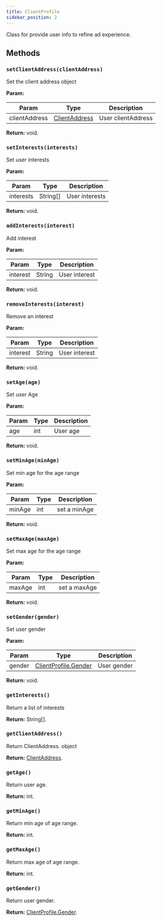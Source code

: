 ```yaml
---
title: ClientProfile
sidebar_position: 2
---
```


Class for provide user info to refine ad experience.

## Methods

### `setClientAddress(clientAddress)`

Set the client address object

**Param:**

| Param         | Type                                                             | Description        |
| ------------- | ---------------------------------------------------------------- | ------------------ |
| clientAddress | [ClientAddress](/docs/api/android/client_profile/client_address) | User clientAddress |

**Return:**
void.

### `setInterests(interests)`

Set user interests

**Param:**

| Param     | Type     | Description    |
| --------- | -------- | -------------- |
| interests | String[] | User interests |

**Return:**
void.

### `addInterests(interest)`

Add interest

**Param:**

| Param    | Type   | Description   |
| -------- | ------ | ------------- |
| interest | String | User interest |

**Return:**
void.

### `removeInterests(interest)`

Remove an interest

**Param:**

| Param    | Type   | Description   |
| -------- | ------ | ------------- |
| interest | String | User interest |

**Return:**
void.

### `setAge(age)`

Set user Age

**Param:**

| Param | Type | Description |
| ----- | ---- | ----------- |
| age   | int  | User age    |

**Return:**
void.

### `setMinAge(minAge)`

Set min age for the age range

**Param:**

| Param  | Type | Description  |
| ------ | ---- | ------------ |
| minAge | int  | set a minAge |

**Return:**
void.

### `setMaxAge(maxAge)`

Set max age for the age range

**Param:**

| Param  | Type | Description  |
| ------ | ---- | ------------ |
| maxAge | int  | set a maxAge |

**Return:**
void.

### `setGender(gender)`

Set user gender

**Param:**

| Param  | Type                                                            | Description |
| ------ | --------------------------------------------------------------- | ----------- |
| gender | [ClientProfile.Gender](/docs/api/android/client_profile/gender) | User gender |

**Return:**
void.

### `getInterests()`

Return a list of interests

**Return:**
String[].

### `getClientAddress()`

Return ClientAddress. object

**Return:**
[ClientAddress](/docs/api/android/client_profile/client_address).

### `getAge()`

Return user age.

**Return:**
int.

### `getMinAge()`

Return min age of age range.

**Return:**
int.

### `getMaxAge()`

Return max age of age range.

**Return:**
int.

### `getGender()`

Return user gender.

**Return:**
[ClientProfile.Gender](/docs/api/android/client_profile/gender).
